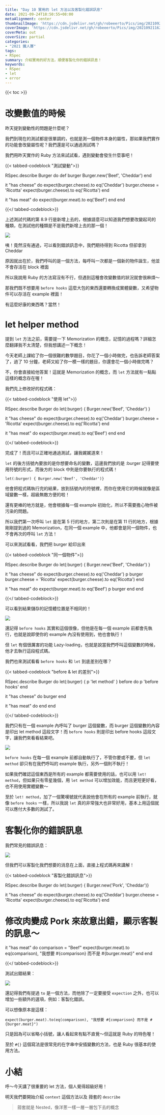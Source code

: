 ```yaml
---
title: "Day 10 實用的 let 方法以及客製化錯誤訊息"
date: 2021-09-24T18:50:55+08:00
metaAlignment: center
thumbnailImage: 'https://cdn.jsdelivr.net/gh/robeeerto/Pics/img/202109211620030.png'
coverImage: 'https://cdn.jsdelivr.net/gh/robeeerto/Pics/img/202109211620030.png' 
coverMeta: out
coverSize: partial
categories:
- "2021 鐵人賽"
tags:
- RSpec
summary: 介紹實用的好方法，順便客製化你的錯誤訊息！
keywords:
- RSpec
- let
- error
---
```


{{< toc >}}

# 改變數值的時候

昨天提到變動性的問題是什麼呢？

我們到現在的測試都是很單調的，也就是測一個物件本身的屬性，那如果我們實作的功能會改變屬性呢？我們還是可以通過測試嗎？

我們用昨天實作的 Ruby 方法來試試看，遇到變動會發生什麼事吧！

{{< tabbed-codeblock "測試變動">}}
<!-- tab ruby -->
RSpec.describe Burger do
  def burger
    Burger.new('Beef', 'Cheddar')
  end
  
  it "has cheese" do
    expect(burger.cheese).to eq('Cheddar')
    burger.cheese = 'Ricotta'
    expect(burger.cheese).to eq('Ricotta')
  end
  
  it "has meat" do
    expect(burger.meat).to eq('Beef')
  end
end
<!-- endtab -->
{{</ tabbed-codeblock>}}

上述測試代碼的第 8.9 行是新增上去的，根據語意可以知道我們想要改變起司的種類，在測試他的種類是不是我們新增上去的那一個！

![](https://cdn.jsdelivr.net/gh/robeeerto/Pics/img/202109241853881.png)

咦！竟然沒有通過，可以看到錯誤訊息中，我們期待得到 Ricotta 但卻拿到 Cheddar

原因就出在於，我們呼叫的是一個方法，每呼叫一次都是一個新的物件誕生，他並不會存活在 block 裡面

所以我說用 Ruby 的方法寫沒有不行，但遇到這種會改變數值的狀況就會很麻煩～

那我們既不想要用 `before hooks` 這麼大包的東西還要轉換成實體變數，又希望物件可以存活在 example 裡面！

有這麼好康的東西嗎？當然！

# let helper method

提到 `let` 方法之前，需要提一下 Memorization 的概念，記憶的過程嗎？詳細怎麼翻譯我不太清楚，但我想講述一下概念！

今天老師上課給了你一個很難的數學題目，你花了一個小時做完，也告訴老師答案了，過了 10 分鐘，老師又給了你一模一樣的題目，你還會花一個小時做完嗎？

不，你會直接給他答案！這就是 Memorization 的概念，而 `let` 方法就有一點點這樣的概念存在喔！

我們先上修改好的程式碼：

{{< tabbed-codeblock "使用 let">}}
<!-- tab ruby -->
RSpec.describe Burger do
  let(:burger) { Burger.new('Beef', 'Cheddar') }
  
  it "has cheese" do
    expect(burger.cheese).to eq('Cheddar')
    burger.cheese = 'Ricotta'
    expect(burger.cheese).to eq('Ricotta')
  end
  
  it "has meat" do
    expect(burger.meat).to eq('Beef')
  end
end
<!-- endtab -->
{{</ tabbed-codeblock>}}

完成了！而且可以正確地通過測試，讓我娓娓道來！

`let` 的後方括號內要放的是你想要命名的變數，這邊我們放的是 :burger 記得要使用符號的形式，而後方的 block 中則是你要執行的程式碼！

```ruby=
let(:burger) { Burger.new('Beef', 'Cheddar')}
```

他會把程式碼執行完的結果，放到括號內的符號裡，而你在使用它的時候就像是區域變數一樣，超級無敵方便的啦！

還有更棒的地方就是，他會根據每一個 example 初始化，所以不需要擔心物件被污染的問題。

所以我們第一次呼叫 `let` 是在第 5 行的地方，第二次則是在第 11 行的地方，根據剛剛提到過的 Memorization，在同一個 example 中，他都會是同一個物件，也不會再次的呼叫 `let` 方法！

可以來測試看看，我們把 burger 給印出來

{{< tabbed-codeblock "同一個物件">}}
<!-- tab ruby -->
RSpec.describe Burger do
  let(:burger) { Burger.new('Beef', 'Cheddar') }
  
  it "has cheese" do
    expect(burger.cheese).to eq('Cheddar')
    p burger
    burger.cheese = 'Ricotta'
    expect(burger.cheese).to eq('Ricotta')
  end
  
  it "has meat" do
    expect(burger.meat).to eq('Beef')
    p burger
  end
end
<!-- endtab -->
{{</ tabbed-codeblock>}}

可以看到結果儲存的記憶體位置是不相同的！

![](https://cdn.jsdelivr.net/gh/robeeerto/Pics/img/202109241855701.png)


還記得 `before hooks` 其實和這個很像，但他是在每一個 example 前都會先執行，也就是說即使你的 example 內沒有使用到，他也會執行！

但 `let` 有個很厲害的功能 Lazy-loading，也就是說當我們呼叫這個變數的時候，他才去執行這段程式碼。

我們也來測試看看 `before hooks` 和 `let` 到底差別在哪？

{{< tabbed-codeblock "before & let 的差別">}}
<!-- tab ruby -->
RSpec.describe Burger do
  let(:burger) { p 'let method' }
  before do
    p 'before hooks'
  end
  
  it "has cheese" do
    burger
  end
  
  it "has meat" do
  end
end
<!-- endtab -->
{{</ tabbed-codeblock>}}

我們只有在一個 example 內呼叫了 burger 這個變數，而 burger 這個變數的內容是印出 let method 這段文字！而 `before hooks` 則是印出 before hooks 這段文字，讓我們來看看結果吧。

![](https://cdn.jsdelivr.net/gh/robeeerto/Pics/img/202109241856349.png)

`before hooks` 在每一個 example 前都自動執行了，不管你要或不要，但 `let method` 卻只有在我們呼叫的 example 執行，另外一個則不執行！

如果我們確認這個東西是所有的 example 都需要使用的話，也可以用 `let! method`，但如果只有零星幾個，用 `let method` 可以增加效能，而且更短更好看，也不用使用實體變數～

至於 `let! method`，加了一個驚嘆號就代表說他會在所有的 example 前執行，就像 `before hooks` 一樣，所以我說 `let` 真的非常強大也非常好用，基本上用這個就可以應付大多數的測試了。

# 客製化你的錯誤訊息

我們常見的錯誤訊息：
 
![](https://cdn.jsdelivr.net/gh/robeeerto/Pics/img/202109241856492.png)

但我們可以客製化我們想要的消息在上面，直接上程式碼再來講解！

{{< tabbed-codeblock "客製化錯誤訊息">}}
<!-- tab ruby -->
RSpec.describe Burger do
  let(:burger) { Burger.new('Pork', 'Cheddar')}

  it "has cheese" do
    expect(burger.cheese).to eq('Cheddar')
    burger.cheese = 'Ricotta'
    expect(burger.cheese).to eq('Ricotta')
  end
  
  # 修改肉變成 Pork 來故意出錯，顯示客製的訊息～
  it "has meat" do
    comparison = "Beef"
    expect(burger.meat).to eq(comparison), "我想要 #{comparison} 而不是 #{burger.meat}"
  end
end
<!-- endtab -->
{{</ tabbed-codeblock>}}

測試出錯結果：

![](https://cdn.jsdelivr.net/gh/robeeerto/Pics/img/202109241858257.png)

還記得我們有提過 `to` 是一個方法，而他除了一定要接受 `expection` 之外，也可以增加一些額外的選項，例如：客製化錯誤。

可以想像原本是這樣：

```ruby=
expect(burger.meat).to(eq(comparison), "我想要 #{comparison} 而不是 #{burger.meat}")
```

只是因為可以省略小括號，讓人看起來有點不直覺～但這就是 Ruby 的特色喔！

至於 `#{}` 這個寫法是很常見的在字串中安插變數的方法，也是 Ruby 很基本的使用方法。

# 小結

呼～今天講了很重要的 let 方法，個人覺得超級好用！ 

明天我們要開始介紹 `context` 這個方法以及 箝套的 `describe`

> 箝套就是 Nested，像洋蔥一樣一層一層包下去的概念






